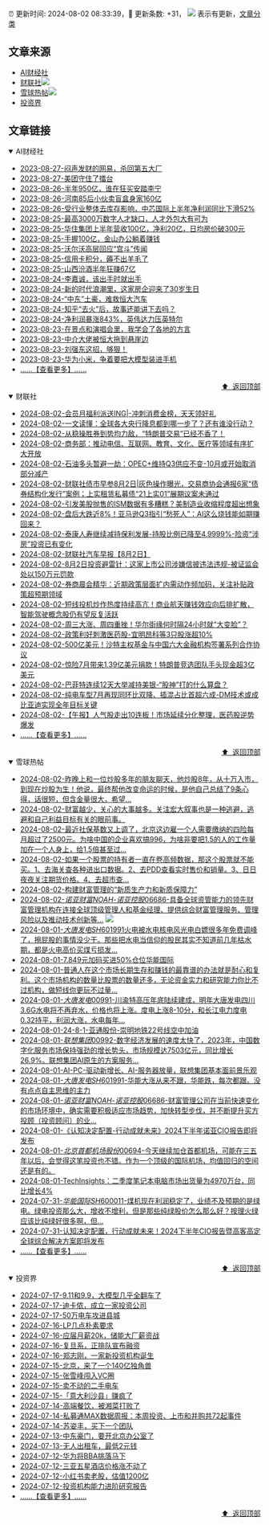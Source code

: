 ##

:alarm_clock: 更新时间: 2024-08-02 08:33:39，:rocket: 更新条数: +31， ![](/assets/dot.png) 表示有更新，[文章分类](/TAGS.md)

## 文章来源

- [AI财经社](#ai财经社)  
- [财联社](#财联社)![](/assets/dot.png)   
- [雪球热帖](#雪球热帖)![](/assets/dot.png)   
- [投资界](#投资界)  

## 文章链接

<details open>
<summary id="ai财经社">
 AI财经社
</summary>


- [2023-08-27-闷声发财的网易，杀回第五大厂](https://www.aicaijing.com.cn/article/18610)  
- [2023-08-27-美团守住了擂台](https://www.aicaijing.com.cn/article/18611)  
- [2023-08-26-半年950亿，谁在狂买安踏李宁](https://www.aicaijing.com.cn/article/18607)  
- [2023-08-26-河南85后小伙卖盲盒身家160亿](https://www.aicaijing.com.cn/article/18608)  
- [2023-08-26-受行业整体去库存影响，中芯国际上半年净利润同比下滑52%](https://www.aicaijing.com.cn/article/18609)  
- [2023-08-25-最高3000万数字人才缺口，人才外包大有可为](https://www.aicaijing.com.cn/article/18601)  
- [2023-08-25-华住集团上半年营收100亿，净利20亿，日均房价破300元](https://www.aicaijing.com.cn/article/18602)  
- [2023-08-25-手握100亿，金山办公躺着赚钱](https://www.aicaijing.com.cn/article/18603)  
- [2023-08-25-沃尔沃高层回应“宫斗”传闻](https://www.aicaijing.com.cn/article/18604)  
- [2023-08-25-信用卡积分，薅不出羊毛了](https://www.aicaijing.com.cn/article/18605)  
- [2023-08-25-山西汾酒半年狂赚67亿](https://www.aicaijing.com.cn/article/18606)  
- [2023-08-24-李嘉诚，该出手时就出手](https://www.aicaijing.com.cn/article/18596)  
- [2023-08-24-新的时代浪潮里，这家房企迎来了30岁生日](https://www.aicaijing.com.cn/article/18597)  
- [2023-08-24-“中东”土豪，难救恒大汽车](https://www.aicaijing.com.cn/article/18598)  
- [2023-08-24-知乎“去火”后，故事还能讲下去吗？](https://www.aicaijing.com.cn/article/18599)  
- [2023-08-24-净利润暴涨843%，英伟达力压英特尔](https://www.aicaijing.com.cn/article/18600)  
- [2023-08-23-在景点和演唱会里，我学会了各地的方言](https://www.aicaijing.com.cn/article/18591)  
- [2023-08-23-中介大佬被恒大拖到悬崖边](https://www.aicaijing.com.cn/article/18592)  
- [2023-08-23-刘强东这招，够狠！](https://www.aicaijing.com.cn/article/18593)  
- [2023-08-23-华为小米，争着要把大模型装进手机](https://www.aicaijing.com.cn/article/18594)  
- [......【查看更多】......](/details/AI财经社.md)

<div align="right"><a href="#文章来源">⬆ &nbsp;返回顶部</a></div>
</details>

<details open>
<summary id="财联社">
 财联社
</summary>


- [2024-08-02-会员月福利派送ING|-冲刺消费金榜，天天领好礼](https://www.cls.cn/detail/1745025)  
- [2024-08-02-一文读懂：全球各大央行降息都到哪一步了？还有谁没行动？](https://www.cls.cn/detail/1752103)  
- [2024-08-02-从稳操胜券到势均力敌，“特朗普交易”已经不香了！](https://www.cls.cn/detail/1752100)  
- [2024-08-02-商务部：推动电信、互联网、教育、文化、医疗等领域有序扩大开放](https://www.cls.cn/detail/1752084)  
- [2024-08-02-石油多头暂避一劫：OPEC+维持Q3供应不变-10月或开始取消部分减产](https://www.cls.cn/detail/1751927)  
- [2024-08-02-财联社债市早参8月2日|灰色操作曝光，交易商协会通报6家“债券结构化发行”案例；上实租赁私募债“21上实01”展期议案未通过](https://www.cls.cn/detail/1751912)  
- [2024-08-02-引发美股抛售的ISM数据有多糟糕？美制造业收缩程度超出想象](https://www.cls.cn/detail/1751981)  
- [2024-08-02-盘后大跌近8%！亚马逊Q3指引“愁死人”：AI这么烧钱能如期赚回来？](https://www.cls.cn/detail/1751951)  
- [2024-08-02-泰康人寿继续减持保利发展-持股比例已降至4.9999%-险资“涉房”投资已有变化](https://www.cls.cn/detail/1751953)  
- [2024-08-02-财联社汽车早报【8月2日】](https://www.cls.cn/detail/1751939)  
- [2024-08-02-8月2日投资避雷针：这家上市公司涉嫌信披违法违规-被证监会处以150万元罚款](https://www.cls.cn/detail/1751904)  
- [2024-08-02-券商晨会精华：近期政策层面扩内需动作频加码，关注补贴政策超预期领域](https://www.cls.cn/detail/1751909)  
- [2024-08-02-短线投机炒作热度持续高亢！商业航天赚钱效应向后排扩散，智能驾驶概念股仍有望反复活跃](https://www.cls.cn/detail/1751984)  
- [2024-08-02-周三大涨、周四重挫！华尔街缘何时隔24小时就“大变脸”？](https://www.cls.cn/detail/1751994)  
- [2024-08-02-政策利好刺激医药股-宜明昂科等3只股涨超10%](https://www.cls.cn/detail/1752077)  
- [2024-08-02-500亿美元！沙特主权基金与中国六大金融机构签署系列合作协议](https://www.cls.cn/detail/1752130)  
- [2024-08-02-惊险7月带来1.39亿美元捐款！特朗普竞选团队手头现金超3亿美元](https://www.cls.cn/detail/1752149)  
- [2024-08-02-巴菲特连续12天大举减持美银-“股神”打的什么算盘？](https://www.cls.cn/detail/1752205)  
- [2024-08-02-纯电车型7月再现同环比双降、插混占比首超六成-DM技术或成比亚迪实现全年目标关键](https://www.cls.cn/detail/1752207)  
- [2024-08-02-【午报】人气股走出10连板！市场延续分化整理，医药股逆势爆发](https://www.cls.cn/detail/1752212)  
- [......【查看更多】......](/details/财联社.md)

<div align="right"><a href="#文章来源">⬆ &nbsp;返回顶部</a></div>
</details>

<details open>
<summary id="雪球热帖">
 雪球热帖
</summary>


- [2024-08-02-昨晚上和一位炒股多年的朋友聊天，他炒股8年，从十万入市，到现在炒股为生！他说，最终帮他改变命运的时候，是他自己总结了9条心得，话很短，但含金量很大，希望...](https://xueqiu.com/1461471898/299662134)  
- [2024-08-02-财富越少，关心的大事越多。关注宏大叙事也是一种逃避，逃避和自己利益目标有关的眼前事。](https://xueqiu.com/6451611049/299651279)  
- [2024-08-02-最近社保基数又上调了，北京这边雇一个人需要缴纳的四险每月超过了2500元。为啥中国的企业喜欢搞996，为啥非要把1.5的人的工作量加在一个人身上，给1.5倍甚至过...](https://xueqiu.com/5819606767/299643935)  
- [2024-08-02-如果一个股票的持有者一直在卷高频数据，那这个股票就不能买。1、去海关查各种进出口数据。2、去PDD查看实时售价和销量。3、日日夜夜关注期货价格。4、去超市查...](https://xueqiu.com/6876843497/299660080)  
- [2024-08-02-构建财富管理的“新质生产力和新质保障力”](https://xueqiu.com/4712978991/299668354)  
- [2024-08-02-$诺亚财富NOAH$-$诺亚控股06686$-具备全球资管能力的领先财富管理机构在连接全球顶级管理人和基金经理、提供综合财富管理服务、管理风险以及推动技术创新等...](https://xueqiu.com/4342399646/299658737) ![](/assets/new.png)  
- [2024-08-01-$大唐发电SH601991$火电被水电核电风光电白嫖很多年免费调峰了，擦屁股的事情没少干。那些把水电当信仰的股民其实不知道前几年枯水期，都是火电高价买煤亏损发...](https://xueqiu.com/5843247435/299592490)  
- [2024-08-01-7.849元加码买进50%仓位华能国际](https://xueqiu.com/2227798650/299638124)  
- [2024-08-01-普通人在这个市场长期生存和赚钱的最靠谱的办法就是耐心和复利。这个市场机构的数量比股票的数量还多，无论资金实力和研究能力你比不过机构，做短线你更玩不过量...](https://xueqiu.com/1423584650/299529591)  
- [2024-08-01-$大唐发电00991$-川渝特高压年底陆续建成，明年大唐发电四川3.6G水电将不再弃水，价格也将上涨。度电上涨8-10分，和长江电力度电0.32持平，利润大涨，水电每年...](https://xueqiu.com/6819019332/299597695)  
- [2024-08-01-24-8-1-亚通股份-崇明地铁22号线空中加油](https://xueqiu.com/8772786299/299580934)  
- [2024-08-01-$联想集团00992$-数字经济发展的速度太快了，2023年，中国数字化服务市场保持强劲的增长势头，市场规模达7503亿元，同比增长26.9%。联想集团AI原生的方案服务...](https://xueqiu.com/3186673154/299517107)  
- [2024-08-01-AI-PC-驱动新增长、AI-服务器放量，联想集团基本面前景乐观](https://xueqiu.com/6990276842/299540337)  
- [2024-08-01-$大唐发电SH601991$-华能大涨从来不跟，华能跌，每次都跟。没有点点自主思维的主力](https://xueqiu.com/2241249492/299518341)  
- [2024-08-01-$诺亚财富NOAH$-$诺亚控股06686$-财富管理公司在当前快速变化的市场环境中，确实需要积极适应市场趋势，加快转型步伐，并不断提升买方投顾（投资顾问）的业...](https://xueqiu.com/5404882558/299521603)  
- [2024-08-01-《认知决定配置-行动成就未来》2024下半年诺亚CIO报告即将发布](https://xueqiu.com/7255826520/299567196)  
- [2024-08-01-$北京首都机场股份00694$-今天继续加仓首都机场，可能在三五年以后，会觉得这笔投资也不错。作为一个顶级的国际机场，均值回归的空间还是有的。](https://xueqiu.com/2681290304/299520994)  
- [2024-08-01-TechInsights：二季度笔记本电脑市场出货量为4970万台，同比增长4%](https://xueqiu.com/9374162244/299586598)  
- [2024-07-31-$华能国际SH600011$-煤机现在利润稳定了，业绩不及预期的是绿电。绿电投资那么大，增收不增利，但是那些纯绿股价怎么那么好？按理火绿应该比纯绿好很多啊，但...](https://xueqiu.com/2241249492/299355762)  
- [2024-07-31-认知决定配置，行动成就未来！2024下半年CIO报告暨高客高定全球综合解决方案即将发布](https://xueqiu.com/9747525124/299423463)  
- [......【查看更多】......](/details/雪球热帖.md)

<div align="right"><a href="#文章来源">⬆ &nbsp;返回顶部</a></div>
</details>

<details open>
<summary id="投资界">
 投资界
</summary>


- [2024-07-17-9.11和9.9，大模型几乎全翻车了](https://posts.careerengine.us/p/6697778c44726b29bffa3a09)  
- [2024-07-17-迪卡侬，成立一家投资公司](https://posts.careerengine.us/p/6697778c44726b29bffa3a01)  
- [2024-07-17-50万电车攻进县城](https://posts.careerengine.us/p/6697779c831e1d29eea44253)  
- [2024-07-16-LP几点朴素要求](https://posts.careerengine.us/p/669636a8720ed522248054dc)  
- [2024-07-16-应届月薪20k，储能大厂薪资战](https://posts.careerengine.us/p/669636a8720ed522248054d4)  
- [2024-07-16-复旦系，正排队宣布融资](https://posts.careerengine.us/p/66963699cb38e136a496986c)  
- [2024-07-16-郑志刚，一家新投资机构诞生](https://posts.careerengine.us/p/66963699cb38e136a4969874)  
- [2024-07-15-北京，来了一个140亿独角兽](https://posts.careerengine.us/p/6694db59a0c3ac562b61f9af)  
- [2024-07-15-张雪峰闯入VC圈](https://posts.careerengine.us/p/6694db59a0c3ac562b61f9b7)  
- [2024-07-15-卖不动的二手电车](https://posts.careerengine.us/p/6694db6836b2f1565d9b541a)  
- [2024-07-15-「意大利沙县」赚疯了](https://posts.careerengine.us/p/6694db6836b2f1565d9b5422)  
- [2024-07-14-高端餐饮，被湘菜打败了](https://posts.careerengine.us/p/6693862333c6e710d0bf9dc4)  
- [2024-07-14-私募通MAX数据周报：本周投资、上市和并购共72起事件](https://posts.careerengine.us/p/6693862333c6e710d0bf9dcc)  
- [2024-07-14-苏姿丰，买下一个团队](https://posts.careerengine.us/p/6693861481427510b2b9c123)  
- [2024-07-13-中东豪门，要开北京办公室了](https://posts.careerengine.us/p/66922794a876f80d113b51fe)  
- [2024-07-13-无人出租车，最低2元钱](https://posts.careerengine.us/p/669227b82202ae0dfac5d713)  
- [2024-07-12-华为将BBA挑落马下](https://posts.careerengine.us/p/6690a6c68082df14ead7eaac)  
- [2024-07-12-三亚五星酒店价格涨不动了](https://posts.careerengine.us/p/6690a6c68082df14ead7eaa4)  
- [2024-07-12-小红书卖老股，估值1200亿](https://posts.careerengine.us/p/6690a6b756b00014bcc00e8f)  
- [2024-07-12-投资机构能力进阶研究报告](https://posts.careerengine.us/p/6690a6b756b00014bcc00e87)  
- [......【查看更多】......](/details/投资界.md)

<div align="right"><a href="#文章来源">⬆ &nbsp;返回顶部</a></div>
</details>
